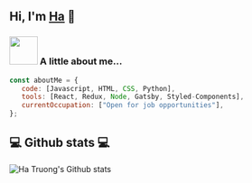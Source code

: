 ## Hi, I'm [Ha](https://www.hatruong.dev/) 👋

### <img src="https://media.giphy.com/media/VgCDAzcKvsR6OM0uWg/giphy.gif" width="50"> A little about me...  

```javascript
const aboutMe = {
   code: [Javascript, HTML, CSS, Python],
   tools: [React, Redux, Node, Gatsby, Styled-Components],
   currentOccupation: ["Open for job opportunities"],
};
```

## 💻 Github stats 💻

![Ha Truong's Github stats](https://github-readme-stats.vercel.app/api?username=hatrcode&show_icons=true&title_color=fff&icon_color=79ff97&text_color=9f9f9f&bg_color=151515)

<!--
**hatrcode/hatrcode** is a ✨ _special_ ✨ repository because its `README.md` (this file) appears on your GitHub profile.

Here are some ideas to get you started:

- 🔭 I’m currently working on ...
- 🌱 I’m currently learning ...
- 👯 I’m looking to collaborate on ...
- 🤔 I’m looking for help with ...
- 💬 Ask me about ...
- 📫 How to reach me: ...
- 😄 Pronouns: ...
- ⚡ Fun fact: ...
-->
